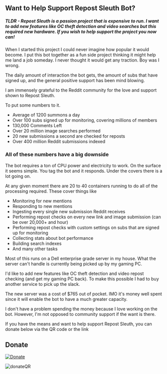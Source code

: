 ## Want to Help Support Repost Sleuth Bot?

##### TLDR - Repost Sleuth is a passion project that is expensive to run.  I want to add new features like OC theft detection and video searches but this required new hardware.  If you wish to help support the project you now can!

When I started this project I could never imagine how popular it would become.  I put this bot together as a fun side project thinking it might help me land a job someday.  I never thought it would get any traction.  Boy was I wrong.

The daily amount of interaction the bot gets, the amount of subs that have signed up, and the general positive support has been mind blowing. 

I am immensely grateful to the Reddit community for the love and support shown to Repost Sleuth.

To put some numbers to it. 

* Average of 1200 summons a day
* Over 100 subs signed up for monitoring, covering millions of members
* 130,000 Comments Left
* Over 20 million image searches performed 
* 20 new submissions a second are checked for reposts
* Over 400 million Reddit submissions indexed

### All of these numbers have a big downside 

The bot requires a ton of CPU power and electricity to work.  On the surface it seems simple.  You tag the bot and it responds.  Under the covers there is a lot going on. 

At any given moment there are 20 to 40 containers running to do all of the processing required.  These cover things like

* Monitoring for new mentions
* Responding to new mentions
* Ingesting every single new submission Reddit receives
* Performing repost checks on every new link and image submission (can be over 20,000+ and hour)
* Performing repost checks with custom settings on subs that are signed up for monitoring
* Collecting stats about bot performance
* Building search indexes
* And many other tasks

Most of this runs on a Dell enterprise grade server in my house.  What the server can't handle is currently being picked up by my gaming PC. 

I'd like to add new features like OC theft detection and video repost checking (and get my gaming PC back).  To make this possible I had to buy another service to pick up the slack. 

The new server was a cost of $765 out of pocket.  IMO it's money well spent since it will enable the bot to have a much greater capacity.

I don't have a problem spending the money because I love working on the bot.  However, I'm not opposed to community support if the want is there. 

If you have the means and want to help support Repost Sleuth, you can donate below via the QR code or the link

## Donate

[![Donate](https://www.paypalobjects.com/en_US/i/btn/btn_donateCC_LG.gif)](https://www.paypal.com/cgi-bin/webscr?cmd=_s-xclick&hosted_button_id=DXTH32CHAK334&source=url)

![donateQR](https://i.imgur.com/9kA5U9Y.png)